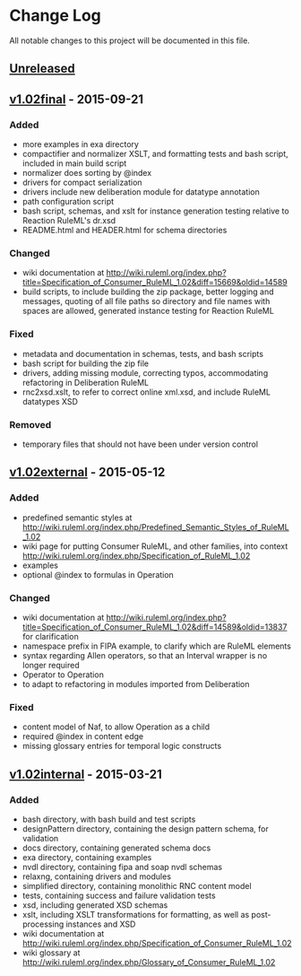 # Change Log
All notable changes to this project will be documented in this file.

## [Unreleased][unreleased]

## [v1.02final] - 2015-09-21

### Added
- more examples in exa directory
- compactifier and normalizer XSLT, and formatting tests and bash script, included in main build script
- normalizer does sorting by @index
- drivers for compact serialization
- drivers include new deliberation module for datatype annotation
- path configuration script
- bash script, schemas, and xslt for instance generation testing relative to Reaction RuleML's dr.xsd
- README.html and HEADER.html for schema directories

### Changed
- wiki documentation at http://wiki.ruleml.org/index.php?title=Specification_of_Consumer_RuleML_1.02&diff=15669&oldid=14589
- build scripts, to include building the zip package, better logging and messages, 
  quoting of all file paths so directory and file names with spaces are allowed,
  generated instance testing for Reaction RuleML
  
### Fixed
- metadata and documentation in schemas, tests, and bash scripts
- bash script for building the zip file
- drivers, adding missing module, correcting typos, accommodating refactoring in Deliberation RuleML
- rnc2xsd.xslt, to refer to correct online xml.xsd, and include RuleML datatypes XSD

### Removed
- temporary files that should not have been under version control

## [v1.02external] - 2015-05-12

### Added
- predefined semantic styles at http://wiki.ruleml.org/index.php/Predefined_Semantic_Styles_of_RuleML_1.02
- wiki page for putting Consumer RuleML, and other families, into context http://wiki.ruleml.org/index.php/Specification_of_RuleML_1.02
- examples
- optional @index to formulas in Operation

### Changed
- wiki documentation at http://wiki.ruleml.org/index.php?title=Specification_of_Consumer_RuleML_1.02&diff=14589&oldid=13837
  for clarification
- namespace prefix in FIPA example, to clarify which are RuleML elements
- syntax regarding Allen operators, so that an Interval wrapper is no longer required
- Operator to Operation
- to adapt to refactoring in modules imported from Deliberation

### Fixed
- content model of Naf, to allow Operation as a child
- required @index in content edge
- missing glossary entries for temporal logic constructs


## [v1.02internal] - 2015-03-21

### Added
- bash directory, with bash build and test scripts
- designPattern directory, containing the design pattern schema, for validation
- docs directory, containing generated schema docs
- exa directory, containing examples
- nvdl directory, containing fipa and soap nvdl schemas
- relaxng, containing drivers and modules
- simplified directory, containing monolithic RNC content model
- tests, containing success and failure validation tests
- xsd, including generated XSD schemas
- xslt, including XSLT transformations for formatting, as well as post-processing instances and XSD
- wiki documentation at http://wiki.ruleml.org/index.php/Specification_of_Consumer_RuleML_1.02
- wiki glossary at http://wiki.ruleml.org/index.php/Glossary_of_Consumer_RuleML_1.02


[unreleased]: https://github.com/RuleML/consumer-ruleml/compare/v1.02final...HEAD
[v1.02final]: https://github.com/RuleML/consumer-ruleml/compare/v1.02external...v1.02final
[v1.02external]: https://github.com/RuleML/consumer-ruleml/compare/v1.02internal...v1.02external
[v1.02internal]: https://github.com/RuleML/consumer-ruleml/compare/v1.02initial...v1.02internal
